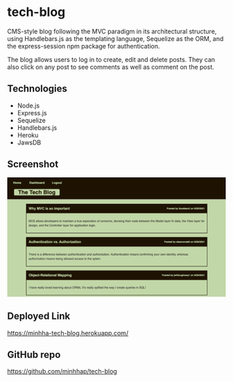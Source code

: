 # tech-blog
CMS-style blog following the MVC paradigm in its architectural structure, using Handlebars.js as the templating language, Sequelize as the ORM, and the express-session npm package for authentication.

The blog allows users to log in to create, edit and delete posts. They can also click on any post to see comments as well as comment on the post.

## Technologies
* Node.js
* Express.js
* Sequelize
* Handlebars.js
* Heroku
* JawsDB

## Screenshot
<div>
    <img src="./public/image/tech-blog.png" width="800px"></img>
</div>

## Deployed Link
https://minhha-tech-blog.herokuapp.com/

## GitHub repo
https://github.com/minhhap/tech-blog